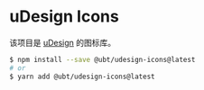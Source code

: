 # uDesign Icons

该项目是 [uDesign](http://npm.edu.ubtrobot.com/-/web/detail/@ubt/udesign-ui) 的图标库。

```bash
$ npm install --save @ubt/udesign-icons@latest
# or
$ yarn add @ubt/udesign-icons@latest
```
